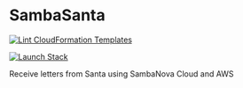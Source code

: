 # SambaSanta

[![Lint CloudFormation Templates](https://github.com/kevinl95/SambaSanta/actions/workflows/main.yml/badge.svg)](https://github.com/kevinl95/SambaSanta/actions/workflows/main.yml)

[![Launch Stack](https://s3.amazonaws.com/cloudformation-examples/cloudformation-launch-stack.png)](https://console.aws.amazon.com/cloudformation/home#/stacks/create/review?templateURL=https://sambasanta.s3.us-east-1.amazonaws.com/cloudformation.yml&stackName=SambaSanta)

Receive letters from Santa using SambaNova Cloud and AWS
